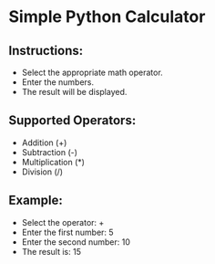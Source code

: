 [//]: # (Readme file explaining simple python calculator)
[//]: # (Created by: [Jigar])
[//]: # (Date: [2022-02-22])
[//]: # (Choose your weapon wisely. - Wong, 'Doctor Strange', 2016.)

# Simple Python Calculator

## Instructions:
- Select the appropriate math operator.
- Enter the numbers.
- The result will be displayed.

## Supported Operators:
- Addition (+)
- Subtraction (-)
- Multiplication (*)
- Division (/)

## Example:
- Select the operator: +
- Enter the first number: 5
- Enter the second number: 10
- The result is: 15

